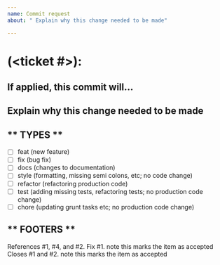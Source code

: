 ```yaml
---
name: Commit request
about: " Explain why this change needed to be made"

---
```


# <type>(<Project Prefix><ticket #>):

## If applied, this commit will...

<body>

## Explain why this change needed to be made

<footer>

## ** TYPES **
- [ ] feat (new feature)
- [ ] fix (bug fix)
- [ ] docs (changes to documentation)
- [ ] style (formatting, missing semi colons, etc; no code change)
- [ ] refactor (refactoring production code)
- [ ] test (adding missing tests, refactoring tests; no production code change)
- [ ] chore (updating grunt tasks etc; no production code change)

## ** FOOTERS **
References #1, #4, and #2.
Fix #1. note this marks the item as accepted
Closes #1 and #2. note this marks the item as accepted
